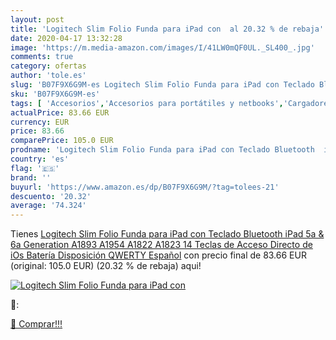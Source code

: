 ```yaml
---
layout: post
title: 'Logitech Slim Folio Funda para iPad con  al 20.32 % de rebaja'
date: 2020-04-17 13:32:28
image: 'https://m.media-amazon.com/images/I/41LW0mQF0UL._SL400_.jpg'
comments: true
category: ofertas
author: 'tole.es'
slug: 'B07F9X6G9M-es Logitech Slim Folio Funda para iPad con Teclado Bluetooth...'
sku: 'B07F9X6G9M-es'
tags: [ 'Accesorios','Accesorios para portátiles y netbooks','Cargadores y adaptadores para portátiles y netbooks','Cargadores y bases de carga para portátiles y netbooks','Informática','ipad', ]
actualPrice: 83.66 EUR
currency: EUR
price: 83.66
comparePrice: 105.0 EUR
prodname: 'Logitech Slim Folio Funda para iPad con Teclado Bluetooth  iPad 5a & 6a Generation  A1893  A1954  A1822  A1823   14 Teclas de Acceso Directo de iOs  Batería   Disposición QWERTY Español'
country: 'es'
flag: '🇪🇸'
brand: ''
buyurl: 'https://www.amazon.es/dp/B07F9X6G9M/?tag=tolees-21'
descuento: '20.32'
average: '74.324'
---
```


Tienes [Logitech Slim Folio Funda para iPad con Teclado Bluetooth  iPad 5a & 6a Generation  A1893  A1954  A1822  A1823   14 Teclas de Acceso Directo de iOs  Batería   Disposición QWERTY Español](https://www.amazon.es/dp/B07F9X6G9M/?tag=tolees-21) con precio final de  83.66 EUR (original: 105.0 EUR) (20.32 %  de rebaja) aqui!

[![Logitech Slim Folio Funda para iPad con ](https://m.media-amazon.com/images/I/41LW0mQF0UL._SL400_.jpg)](https://www.amazon.es/dp/B07F9X6G9M/?tag=tolees-21)

🔎:


[🛒 Comprar!!!](https://www.amazon.es/dp/B07F9X6G9M/?tag=tolees-21)
